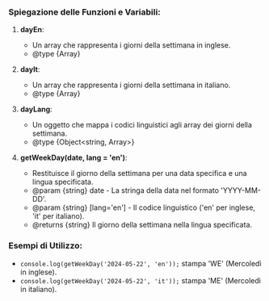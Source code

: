 
### Spiegazione delle Funzioni e Variabili:

1. **dayEn**:
   - Un array che rappresenta i giorni della settimana in inglese.
   - @type {Array<string>}

2. **dayIt**:
   - Un array che rappresenta i giorni della settimana in italiano.
   - @type {Array<string>}

3. **dayLang**:
   - Un oggetto che mappa i codici linguistici agli array dei giorni della settimana.
   - @type {Object<string, Array<string>>}

4. **getWeekDay(date, lang = 'en')**:
   - Restituisce il giorno della settimana per una data specifica e una lingua specificata.
   - @param {string} date - La stringa della data nel formato 'YYYY-MM-DD'.
   - @param {string} [lang='en'] - Il codice linguistico ('en' per inglese, 'it' per italiano).
   - @returns {string} Il giorno della settimana nella lingua specificata.

### Esempi di Utilizzo:
- `console.log(getWeekDay('2024-05-22', 'en'));` stampa 'WE' (Mercoledì in inglese).
- `console.log(getWeekDay('2024-05-22', 'it'));` stampa 'ME' (Mercoledì in italiano).